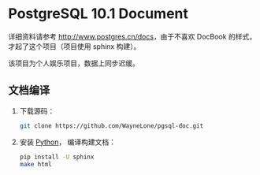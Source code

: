 # PostgreSQL 10.1 Document

详细资料请参考 <http://www.postgres.cn/docs>，由于不喜欢 DocBook 的样式，才起了这个项目（项目使用 sphinx 构建）。

该项目为个人娱乐项目，数据上同步迟缓。

## 文档编译

1. 下载源码：

   ```bash
   git clone https://github.com/WayneLone/pgsql-doc.git
   ```

2. 安装 [Python](https://python.org/)， 编译构建文档：

   ```bash
   pip install -U sphinx
   make html
   ```
